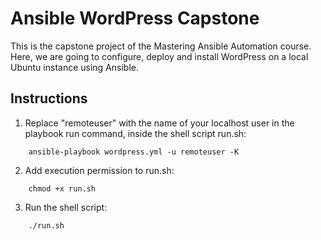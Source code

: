 # Ansible WordPress Capstone

This is the capstone project of the Mastering Ansible Automation course. Here, we are going to configure, deploy and install WordPress on a local Ubuntu instance using Ansible. 

## Instructions 

1. Replace "remoteuser" with the name of your localhost user in the playbook run command, inside the shell script run.sh: 

```
    ansible-playbook wordpress.yml -u remoteuser -K
```

2. Add execution permission to run.sh: 

```
    chmod +x run.sh
```

3. Run the shell script: 

```
    ./run.sh 
```

